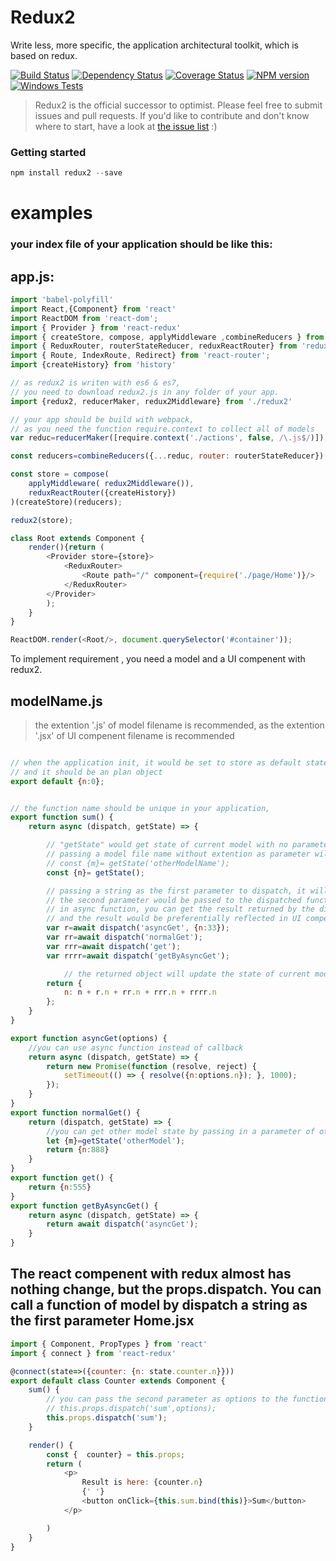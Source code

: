 Redux2
========
Write less, more specific, the application architectural toolkit, which is based on redux.

[![Build Status][travis-image]][travis-url]
[![Dependency Status][gemnasium-image]][gemnasium-url]
[![Coverage Status][coveralls-image]][coveralls-url]
[![NPM version][npm-image]][npm-url]
[![Windows Tests][windows-image]][windows-url]

> Redux2 is the official successor to optimist. Please feel free to submit issues and pull requests. If you'd like to contribute and don't know where to start, have a look at [the issue list](https://github.com/stevenCJC/redux2/issues) :)

### Getting started 

````javascript
npm install redux2 --save
````


examples
========


### your index file of your application should be like this:
app.js:
-------------------------------------------------------------------

````javascript
import 'babel-polyfill'
import React,{Component} from 'react'
import ReactDOM from 'react-dom';
import { Provider } from 'react-redux'
import { createStore, compose, applyMiddleware ,combineReducers } from 'redux'
import { ReduxRouter, routerStateReducer, reduxReactRouter} from 'redux-router';
import { Route, IndexRoute, Redirect} from 'react-router';
import {createHistory} from 'history'

// as redux2 is writen with es6 & es7,
// you need to download redux2.js in any folder of your app.
import {redux2, reducerMaker, redux2Middleware} from './redux2'

// your app should be build with webpack,
// as you need the function require.context to collect all of models
var reduc=reducerMaker([require.context('./actions', false, /\.js$/)]);

const reducers=combineReducers({...reduc, router: routerStateReducer});

const store = compose(
	applyMiddleware( redux2Middleware()),
	reduxReactRouter({createHistory})
)(createStore)(reducers);

redux2(store);

class Root extends Component {
	render(){return (
		<Provider store={store}>
			<ReduxRouter>
				<Route path="/" component={require('./page/Home')}/>
			</ReduxRouter>
		</Provider>
		);
	}
}

ReactDOM.render(<Root/>, document.querySelector('#container'));
````



To implement requirement , you need a model and a UI compenent with redux2.

modelName.js 
-------------------------------------------------------------------

>the extention '.js' of model filename is recommended, as the extention '.jsx' of UI compenent filename is recommended

````javascript

// when the application init, it would be set to store as default state of current model,
// and it should be an plan object
export default {n:0};


// the function name should be unique in your application,
export function sum() {
	return async (dispatch, getState) => {

		// "getState" would get state of current model with no parameter
		// passing a model file name without extention as parameter will get the state of other model.
		// const {m}= getState('otherModelName');
		const {n}= getState();

		// passing a string as the first parameter to dispatch, it will call another function of model in your application
		// the second parameter would be passed to the dispatched function as argument.
		// in async function, you can get the result returned by the dispatched function with "await",
		// and the result would be preferentially reflected in UI compenent.
		var r=await dispatch('asyncGet', {n:33});
		var rr=await dispatch('normalGet');
		var rrr=await dispatch('get');
		var rrrr=await dispatch('getByAsyncGet');

        	// the returned object will update the state of current model and also reflected in UI compenent
		return {
			n: n + r.n + rr.n + rrr.n + rrrr.n
		};
	}
}

export function asyncGet(options) {
    //you can use async function instead of callback
	return async (dispatch, getState) => {
		return new Promise(function (resolve, reject) {
			setTimeout(() => { resolve({n:options.n}); }, 1000);
		});
	}
}
export function normalGet() {
	return (dispatch, getState) => {
	    //you can get other model state by passing in a parameter of other model file name.
	    let {m}=getState('otherModel');
		return {n:888}
	}
}
export function get() {
	return {n:555}
}
export function getByAsyncGet() {
	return async (dispatch, getState) => {
		return await dispatch('asyncGet');
	}
}

````

The react compenent with redux almost has nothing change, but the props.dispatch.
You can call a function of model by dispatch a string as the first parameter
Home.jsx
-------------------------------------------------------------------
````javascript
import { Component, PropTypes } from 'react'
import { connect } from 'react-redux'

@connect(state=>({counter: {n: state.counter.n}}))
export default class Counter extends Component {
    sum() {
        // you can pass the second parameter as options to the function of model if you need
        // this.props.dispatch('sum',options);
        this.props.dispatch('sum');
    }

    render() {
        const {  counter} = this.props;
        return (
            <p>
                Result is here: {counter.n}
                {' '}
                <button onClick={this.sum.bind(this)}>Sum</button>
            </p>

        )
    }
}

````




[travis-url]: https://travis-ci.org/bcoe/yargs
[travis-image]: https://img.shields.io/travis/bcoe/yargs.svg
[gemnasium-url]: https://gemnasium.com/bcoe/yargs
[gemnasium-image]: https://img.shields.io/gemnasium/bcoe/yargs.svg
[coveralls-url]: https://coveralls.io/github/bcoe/yargs
[coveralls-image]: https://img.shields.io/coveralls/bcoe/yargs.svg
[npm-url]: https://www.npmjs.com/package/yargs
[npm-image]: https://img.shields.io/npm/v/yargs.svg
[windows-url]: https://ci.appveyor.com/project/bcoe/yargs
[windows-image]: https://img.shields.io/appveyor/ci/bcoe/yargs/master.svg?label=Windows%20Tests
